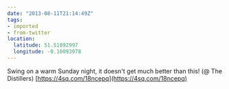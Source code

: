 ```yaml
---
date: "2013-08-11T21:14:49Z"
tags:
- imported
- from-twitter
location:
  latitude: 51.51892997
  longitude: -0.10093978
---
```

Swing on a warm Sunday night, it doesn't get much better than this\! \(@ The Distillers\) [https://4sq.com/18ncepq](https://4sq.com/18ncepq)
